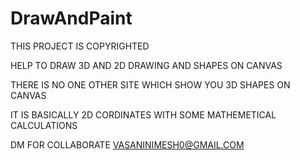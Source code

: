 # DrawAndPaint


THIS PROJECT IS COPYRIGHTED

HELP TO DRAW 3D AND 2D DRAWING AND SHAPES ON CANVAS

THERE IS NO ONE OTHER SITE WHICH SHOW YOU 3D SHAPES ON CANVAS

IT IS BASICALLY 2D CORDINATES WITH SOME MATHEMETICAL CALCULATIONS

DM FOR COLLABORATE VASANINIMESH0@GMAIL.COM
